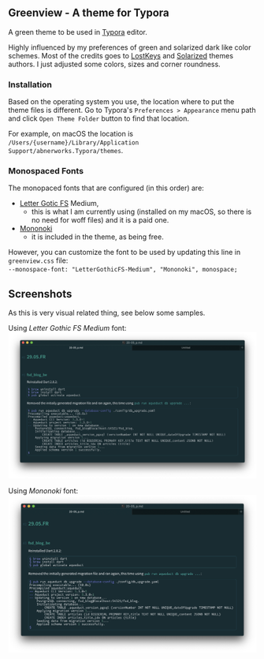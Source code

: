 ## Greenview - A theme for Typora

A green theme to be used in [Typora](https://typora.io) editor.

Highly influenced by my preferences of green and solarized dark like color schemes. Most of the credits goes to [LostKeys](https://theme.typora.io/theme/Lostkeys/) and [Solarized](https://theme.typora.io/theme/Solarized/) themes authors. I just adjusted some colors, sizes and corner roundness.

### Installation

Based on the operating system you use, the location where to put the theme files is different. Go to Typora's `Preferences > Appearance` menu path and click `Open Theme Folder` button to find that location.

For example, on macOS the location is `/Users/{username}/Library/Application Support/abnerworks.Typora/themes`.

### Monospaced Fonts

The monopaced fonts that are configured (in this order) are:
- [Letter Gotic FS](https://www.fontspring.com/fonts/fontsite/letter-gothic-fs) Medium,
  - this is what I am currently using (installed on my macOS, so there is no need for woff files) and it is a paid one.
- [Mononoki](https://github.com/madmalik/mononoki)
  - it is included in the theme, as being free.

However, you can customize the font to be used by updating this line in `greenview.css` file:<br/>
`--monospace-font: "LetterGothicFS-Medium", "Mononoki", monospace;`

## Screenshots

As this is very visual related thing, see below some samples.

Using _Letter Gothic FS Medium_ font:
![Sample](./sample_lettergothicfs.png)

Using _Mononoki_ font:
![Sample](./sample_mononoki.png)
